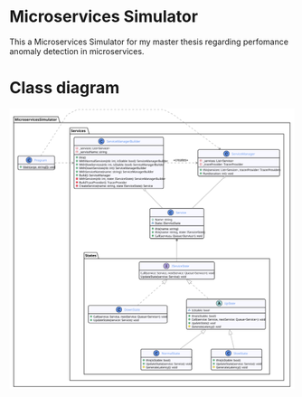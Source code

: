 # Microservices Simulator

This a Microservices Simulator for my master thesis regarding perfomance anomaly detection in microservices.

# Class diagram
![](diagrams/classdiagram.svg)